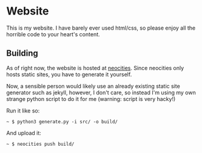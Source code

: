 # Website

This is my website. I have barely ever used html/css, so please enjoy all the horrible code to your heart's content.

## Building

As of right now, the website is hosted at [neocities](https://neocities.org). Since neocities only hosts static sites, you have to generate it yourself.

Now, a sensible person would likely use an already existing static site generator such as jekyll, however, I don't care, so instead I'm using my own strange python script to do it for me (warning: script is very hacky!)

Run it like so:

```
~ $ python3 generate.py -i src/ -o build/
```

And upload it:

```
~ $ neocities push build/
```

